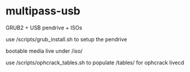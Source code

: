 multipass-usb
=============

GRUB2 + USB pendrive + ISOs

use /scripts/grub_install.sh to setup the pendrive

bootable media live under /iso/

use /scripts/ophcrack_tables.sh to populate /tables/ for ophcrack livecd
